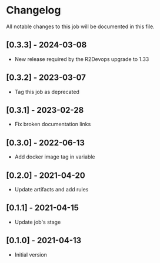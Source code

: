 # Changelog
All notable changes to this job will be documented in this file.

## [0.3.3] - 2024-03-08
* New release required by the R2Devops upgrade to 1.33

## [0.3.2] - 2023-03-07
* Tag this job as deprecated

## [0.3.1] - 2023-02-28
* Fix broken documentation links

## [0.3.0] - 2022-06-13
* Add docker image tag in variable 

## [0.2.0] - 2021-04-20
* Update artifacts and add rules

## [0.1.1] - 2021-04-15
* Update job's stage

## [0.1.0] - 2021-04-13
* Initial version

